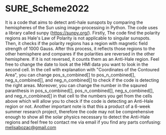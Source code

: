# SURE_Scheme2022
It is a code that aims to detect anti-hale sunspots by comparing the hemispheres of the Sun using image-processing in Python. The code uses a library called sunpy (https://sunpy.org/).
Firstly, The code find the polarity regions as Hale's Law of Polarity is not applicable to singular sunspots. Then, it checks if the polarity regions has a region with magnetic field strength of 1000 Gauss. After this process, it reflects those regions to the other hemisphere and compares if the polarities are reversed in the other hemisphere. If it is not reversed, it counts them as an Anti-Hale region. 
Feel free to change the date to look at the HMI data you want to look in the second cell.
In the cell with explanation with "Coordinates of the Contoured Area", you can change pos_s_combined[] to pos_n_combined[], neg_s_combined[], and neg_n_combined[] to check if the code is detecting the right areas.
Moreover, you can change the number in the sqaured paranthesis in pos_s_combined[], pos_n_combined[], neg_s_combined[], and neg_n_combined[] in that cell to the numbers you get from the cells above which will allow you to check if the code is detecting an Anti-Hale  region or not.
Another important note is that this a product of a 6-week summer research project, therefore the code may not be comprehensive enough to show all the solar physics necessary to detect the Anti-Hale regions and feel free to contact me via email if you find any parts confusing: melisabozac@gmail.com
